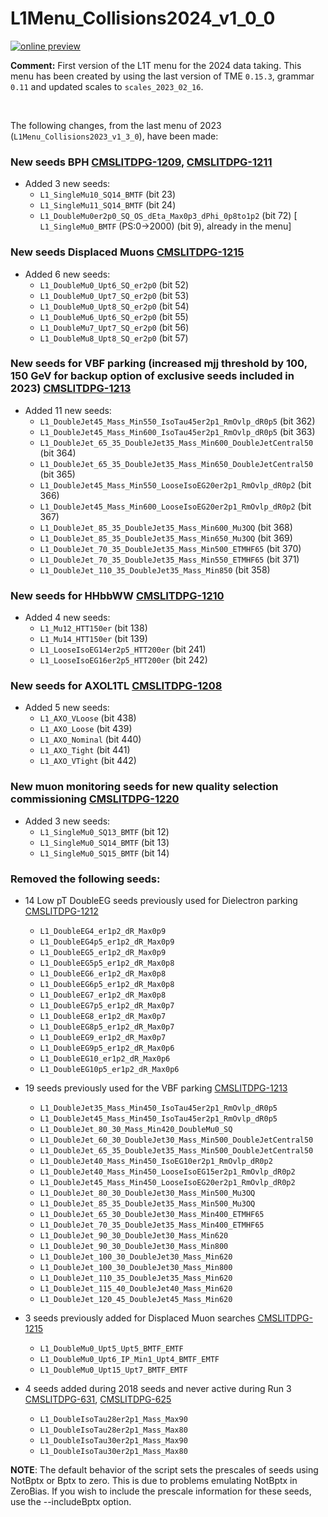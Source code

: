 # L1Menu_Collisions2024_v1_0_0

[![online preview](https://img.shields.io/badge/Online%20preview-click%20here-blue)](https://htmlpreview.github.io/?https://github.com/cms-l1-dpg/L1MenuRun3/blob/master/development/L1Menu_Collisions2024_v1_0_0/L1Menu_Collisions2024_v1_0_0.html)

**Comment:** 
First version of the L1T menu for the 2024 data taking.
This menu has been created by using the last version of TME `0.15.3`, grammar `0.11` and updated scales to `scales_2023_02_16`.

<br/>

The following changes, from the last menu of 2023 (`L1Menu_Collisions2023_v1_3_0`), have been made:

### New seeds BPH  [CMSLITDPG-1209](https://its.cern.ch/jira/browse/CMSLITDPG-1209), [CMSLITDPG-1211](https://its.cern.ch/jira/browse/CMSLITDPG-1211)     
   - Added 3 new seeds:
      - `L1_SingleMu10_SQ14_BMTF` (bit 23)
      - `L1_SingleMu11_SQ14_BMTF` (bit 24)
      - `L1_DoubleMu0er2p0_SQ_OS_dEta_Max0p3_dPhi_0p8to1p2` (bit 72)
      [ `L1_SingleMu0_BMTF` (PS:0->2000) (bit 9), already in the menu]

### New seeds Displaced Muons  [CMSLITDPG-1215](https://its.cern.ch/jira/browse/CMSLITDPG-1215)   
   - Added 6 new seeds:
      - `L1_DoubleMu0_Upt6_SQ_er2p0` (bit 52)
      - `L1_DoubleMu0_Upt7_SQ_er2p0` (bit 53)  
      - `L1_DoubleMu0_Upt8_SQ_er2p0` (bit 54)  
      - `L1_DoubleMu6_Upt6_SQ_er2p0` (bit 55)
      - `L1_DoubleMu7_Upt7_SQ_er2p0` (bit 56)
      - `L1_DoubleMu8_Upt8_SQ_er2p0` (bit 57)
  
### New seeds for VBF parking (increased mjj threshold by 100, 150 GeV for backup option of exclusive seeds included in 2023)  [CMSLITDPG-1213](https://its.cern.ch/jira/browse/CMSLITDPG-1213)      
   - Added 11 new seeds:           
      - `L1_DoubleJet45_Mass_Min550_IsoTau45er2p1_RmOvlp_dR0p5` (bit 362)
      - `L1_DoubleJet45_Mass_Min600_IsoTau45er2p1_RmOvlp_dR0p5` (bit 363)
      - `L1_DoubleJet_65_35_DoubleJet35_Mass_Min600_DoubleJetCentral50` (bit 364)
      - `L1_DoubleJet_65_35_DoubleJet35_Mass_Min650_DoubleJetCentral50` (bit 365)
      - `L1_DoubleJet45_Mass_Min550_LooseIsoEG20er2p1_RmOvlp_dR0p2` (bit 366)
      - `L1_DoubleJet45_Mass_Min600_LooseIsoEG20er2p1_RmOvlp_dR0p2` (bit 367)
      - `L1_DoubleJet_85_35_DoubleJet35_Mass_Min600_Mu3OQ` (bit 368)
      - `L1_DoubleJet_85_35_DoubleJet35_Mass_Min650_Mu3OQ` (bit 369)
      - `L1_DoubleJet_70_35_DoubleJet35_Mass_Min500_ETMHF65` (bit 370)
      - `L1_DoubleJet_70_35_DoubleJet35_Mass_Min550_ETMHF65` (bit 371)
      - `L1_DoubleJet_110_35_DoubleJet35_Mass_Min850` (bit 358)

### New seeds for HHbbWW [CMSLITDPG-1210](https://its.cern.ch/jira/browse/CMSLITDPG-1210) 
   - Added 4 new seeds: 
      - `L1_Mu12_HTT150er` (bit 138)
      - `L1_Mu14_HTT150er` (bit 139)
      - `L1_LooseIsoEG14er2p5_HTT200er` (bit 241)
      - `L1_LooseIsoEG16er2p5_HTT200er` (bit 242)

### New seeds for AXOL1TL [CMSLITDPG-1208](https://its.cern.ch/jira/browse/CMSLITDPG-1208)
   - Added 5 new seeds: 
      - `L1_AXO_VLoose`  (bit 438)
      - `L1_AXO_Loose`   (bit 439)
      - `L1_AXO_Nominal` (bit 440)
      - `L1_AXO_Tight`   (bit 441)
      - `L1_AXO_VTight`  (bit 442)

### New muon monitoring seeds for new quality selection commissioning [CMSLITDPG-1220](https://its.cern.ch/jira/browse/CMSLITDPG-1220)
   - Added 3 new seeds:   
      - `L1_SingleMu0_SQ13_BMTF` (bit 12) 
      - `L1_SingleMu0_SQ14_BMTF` (bit 13)
      - `L1_SingleMu0_SQ15_BMTF` (bit 14)

### Removed the following seeds:
   - 14 Low pT DoubleEG seeds previously used for Dielectron parking [CMSLITDPG-1212](https://its.cern.ch/jira/browse/CMSLITDPG-1212)
      - `L1_DoubleEG4_er1p2_dR_Max0p9` 
      - `L1_DoubleEG4p5_er1p2_dR_Max0p9` 
      - `L1_DoubleEG5_er1p2_dR_Max0p9` 
      - `L1_DoubleEG5p5_er1p2_dR_Max0p8` 
      - `L1_DoubleEG6_er1p2_dR_Max0p8` 
      - `L1_DoubleEG6p5_er1p2_dR_Max0p8` 
      - `L1_DoubleEG7_er1p2_dR_Max0p8` 
      - `L1_DoubleEG7p5_er1p2_dR_Max0p7` 
      - `L1_DoubleEG8_er1p2_dR_Max0p7` 
      - `L1_DoubleEG8p5_er1p2_dR_Max0p7` 
      - `L1_DoubleEG9_er1p2_dR_Max0p7`  
      - `L1_DoubleEG9p5_er1p2_dR_Max0p6` 
      - `L1_DoubleEG10_er1p2_dR_Max0p6` 
      - `L1_DoubleEG10p5_er1p2_dR_Max0p6`

   - 19 seeds previously used for the VBF parking [CMSLITDPG-1213](https://its.cern.ch/jira/browse/CMSLITDPG-1213)
      - `L1_DoubleJet35_Mass_Min450_IsoTau45er2p1_RmOvlp_dR0p5`
      - `L1_DoubleJet45_Mass_Min450_IsoTau45er2p1_RmOvlp_dR0p5`
      - `L1_DoubleJet_80_30_Mass_Min420_DoubleMu0_SQ`
      - `L1_DoubleJet_60_30_DoubleJet30_Mass_Min500_DoubleJetCentral50`
      - `L1_DoubleJet_65_35_DoubleJet35_Mass_Min500_DoubleJetCentral50`
      - `L1_DoubleJet40_Mass_Min450_IsoEG10er2p1_RmOvlp_dR0p2`
      - `L1_DoubleJet40_Mass_Min450_LooseIsoEG15er2p1_RmOvlp_dR0p2`
      - `L1_DoubleJet45_Mass_Min450_LooseIsoEG20er2p1_RmOvlp_dR0p2`
      - `L1_DoubleJet_80_30_DoubleJet30_Mass_Min500_Mu3OQ`
      - `L1_DoubleJet_85_35_DoubleJet35_Mass_Min500_Mu3OQ`
      - `L1_DoubleJet_65_30_DoubleJet30_Mass_Min400_ETMHF65`
      - `L1_DoubleJet_70_35_DoubleJet35_Mass_Min400_ETMHF65`
      - `L1_DoubleJet_90_30_DoubleJet30_Mass_Min620`
      - `L1_DoubleJet_90_30_DoubleJet30_Mass_Min800`
      - `L1_DoubleJet_100_30_DoubleJet30_Mass_Min620`
      - `L1_DoubleJet_100_30_DoubleJet30_Mass_Min800`
      - `L1_DoubleJet_110_35_DoubleJet35_Mass_Min620` 
      - `L1_DoubleJet_115_40_DoubleJet40_Mass_Min620`
      - `L1_DoubleJet_120_45_DoubleJet45_Mass_Min620`

   - 3 seeds previously added for Displaced Muon searches [CMSLITDPG-1215](https://its.cern.ch/jira/browse/CMSLITDPG-1215) 
      - `L1_DoubleMu0_Upt5_Upt5_BMTF_EMTF` 
      - `L1_DoubleMu0_Upt6_IP_Min1_Upt4_BMTF_EMTF`
      - `L1_DoubleMu0_Upt15_Upt7_BMTF_EMTF`

   - 4 seeds added during 2018 seeds and never active during Run 3 [CMSLITDPG-631](https://its.cern.ch/jira/browse/CMSLITDPG-631), [CMSLITDPG-625](https://its.cern.ch/jira/browse/CMSLITDPG-625)
      - `L1_DoubleIsoTau28er2p1_Mass_Max90`  
      - `L1_DoubleIsoTau28er2p1_Mass_Max80`
      - `L1_DoubleIsoTau30er2p1_Mass_Max90`
      - `L1_DoubleIsoTau30er2p1_Mass_Max80`


**NOTE**: The default behavior of the script sets the prescales of seeds using NotBptx or Bptx to zero. This is due to problems emulating NotBptx in ZeroBias. If you wish to include the prescale information for these seeds, use the --includeBptx option.

